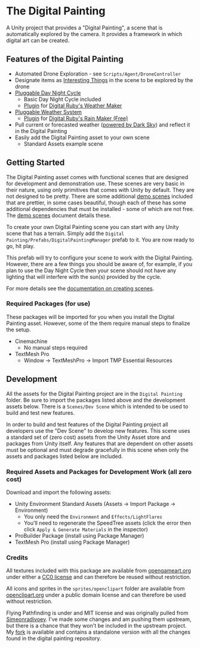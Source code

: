 # The Digital Painting

A Unity project that provides a "Digital Painting", a scene that is automatically explored by the camera. It provides a framework in which digital art can be created.

## Features of the Digital Painting

  * Automated Drone Exploration - see `Scripts/Agent/DroneController`
  * Designate items as [Interesting Things](./Assets/Digital%20Painting/Docs/InterestingThings.md) in the scene to be explored by the drone
  * [Pluggable Day Night Cycle](./Assets/Digital%20Painting/Docs/DayNightCycle.md)
    * Basic Day Night Cycle included
    * [Plugin](https://github.com/DigitalPainting/WeatherMakerPlugin) for [Digital Ruby's Weather Maker](https://assetstore.unity.com/packages/tools/particles-effects/weather-maker-sky-weather-water-volumetric-clouds-and-light-60955) 
  * [Pluggable Weather System](./Assets/Digital%20Painting/Docs/Weather.md)
    * [Plugin](https://github.com/DigitalPainting/RainMakerPlugin) for [Digital Ruby's Rain Maker (Free)](https://assetstore.unity.com/packages/vfx/particles/environment/rain-maker-2d-and-3d-rain-particle-system-for-unity-34938)
  * Pull current or forecasted weather ([powered by Dark Sky](https://darksky.net/poweredby/)) and reflect it in the Digital Painting
  * Easily add the Digital Painting asset to your own scene
    * Standard Assets example scene

## Getting Started

The Digital Painting asset comes with functional scenes that are designed for development and demonstration use. These scenes are very basic in their nature, using only primitives that comes with Unity by default. They are not designed to be pretty. There are some additional [demo scenes](./Assets/Digital%20Painting/Plugins/Scenes/README.md) included that are prettier, in some cases beautiful, though each of these has some additional dependencies that must be installed - some of which are not free. The [demo scenes](./Assets/Digital%20Painting/Plugins/Scenes/README.md) document details these.

To create your own Digital Painting scene you can start with any Unity scene that has a terrain. Simply add the `Digital Painting/Prefabs/DigitalPaintingManager` prefab to it. You are now ready to go, hit play.

This prefab will try to configure your scene to work with the Digital Painting. However, there are a few things you should be aware of, for example, if you plan to use the Day Night Cycle then your scene should not have any lighting that will interfere with the sun(s) provided by the cycle. 

For more details see
the [documentation on creating scenes](./Assets/Digital%20Painting/Docs/InterestingThings.md).

### Required Packages (for use)

These packages will be imported for you when you install the Digital Painting asset. However, some of the them require manual steps to finalize the setup.

  * Cinemachine
    * No manual steps required
  * TextMesh Pro
    * Window -> TextMeshPro -> Import TMP Essential Resources

## Development

All the assets for the Digital Painting project are in the `Digital Painting` folder. Be 
sure to import the packages listed above and the development assets below. There is a 
`Scenes/Dev Scene` which is intended to be used to build and test new features.

In order to build and test features of the Digital Painting project all developers use 
the "Dev Scene" to develop new features. This scene uses a standard set of (zero cost) 
assets from the Unity Asset store and packages from Unity itself. Any features that are 
dependent on other assets must be optional and must degrade gracefully in this scene when 
only the assets and packages listed below are included.

### Required Assets and Packages for Development Work (all zero cost)

Download and import the following assets:

  * Unity Environment Standard Assets (Assets -> Import Package -> Environment)
    * You only need the `Environment` and `Effects/LightFlares`
    * You'll need to regenerate the SpeedTree assets (click the error then click `Apply & Generate Materials` in the inspector)
  * ProBuilder Package (install using Package Manager)
  * TextMesh Pro  (install using Package Manager)

### Credits

All textures included with this package are available from [opengameart.org](https://opengameart.org/textures/all) under either a [CC0 license](https://creativecommons.org/share-your-work/public-domain/) and can therefore be reused without restriction. 

All icons and sprites in the `sprites/openclipart` folder are available from [openclipart.org](https://openclipart.org) under a public domain license and can therefore be used without restriction.

Flying Pathfinding is under and MIT license and was originally pulled from [Simeonradivoev](https://github.com/simeonradivoev/Flying-Pathfinding). I've made some changes and am pushing them upstream, but there is a chance that they won't be included in the upstream project. My [fork](https://github.com/rgardler/Flying-Pathfinding) is available and contains a standalone version with all the changes found in the digital painting repository.








